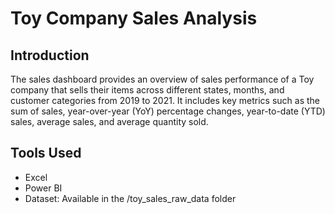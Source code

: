# Toy Company Sales Analysis 



## Introduction

The sales dashboard provides an overview of sales performance of a Toy company that sells 
their items across different states, months, and customer categories from 2019 to 2021. It 
includes key metrics such as the sum of sales, year-over-year (YoY) percentage changes, 
year-to-date (YTD) sales, average sales, and average quantity sold.


## Tools Used

- Excel
- Power BI
- Dataset: Available in the /toy_sales_raw_data folder 



